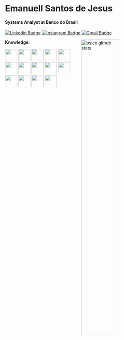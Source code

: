 # Emanuell Santos de Jesus
#### Systems Analyst at Banco do Brasil

[![Linkedin Badge](https://img.shields.io/badge/-Emanuell%20Santos-blue?style=flat-square&logo=Linkedin&logoColor=white&link=https://www.linkedin.com/in/manell98/)](https://www.linkedin.com/in/manell98/) 
[![Instagram Badge](https://img.shields.io/badge/-@u__manell-C13584?style=flat-square&logo=Instagram&logoColor=white&link=https://www.instagram.com/u_manell/)](https://www.instagram.com/u_manell/)
[![Gmail Badge](https://img.shields.io/badge/-dfmanu06@gmail.com-BB001B?style=flat-square&logo=Gmail&logoColor=white&link=mailto:dfmanu06@gmail.com)](mailto:dfmanu06@gmail.com)

<a href="https://github.com/manell98">
    <img width="50%" align="right" width="50%" alt="psico github stats" src="https://github-readme-stats.vercel.app/api?username=manell98&show_icons=false&hide_border=false"/>
</a>

**Knowledge:**  

<code><img height="40" width="40" src="https://www.vectorlogo.zone/logos/javascript/javascript-vertical.svg"></code>
<code><img height="40" width="40" src="https://www.vectorlogo.zone/logos/angular/angular-icon.svg"></code>
<code><img height="40" width="40" src="https://www.vectorlogo.zone/logos/typescriptlang/typescriptlang-icon.svg"></code>
<code><img height="40" width="40" src="https://www.vectorlogo.zone/logos/jestjsio/jestjsio-icon.svg"></code>
<code><img height="40" width="40" src="https://www.vectorlogo.zone/logos/java/java-icon.svg"></code>
<code><img height="40" width="40" src="https://www.vectorlogo.zone/logos/springio/springio-icon.svg"></code>
<code><img height="40" width="40" src="https://www.vectorlogo.zone/logos/php/php-icon.svg"></code>
<code><img height="40" width="40" src="https://www.vectorlogo.zone/logos/laravel/laravel-icon.svg"></code>
<code><img height="40" width="40" src="https://www.vectorlogo.zone/logos/git-scm/git-scm-icon.svg"></code>
<code><img height="40" width="40" src="https://www.vectorlogo.zone/logos/github/github-icon.svg"></code>
<code><img height="40" width="40" src="https://www.vectorlogo.zone/logos/docker/docker-official.svg"></code>
<code><img height="40" width="40" src="https://www.vectorlogo.zone/logos/oracle/oracle-icon.svg"></code>
<code><img height="40" width="40" src="https://www.vectorlogo.zone/logos/mongodb/mongodb-icon.svg"></code>
<code><img height="40" width="40" src="https://www.vectorlogo.zone/logos/mysql/mysql-official.svg"></code>
